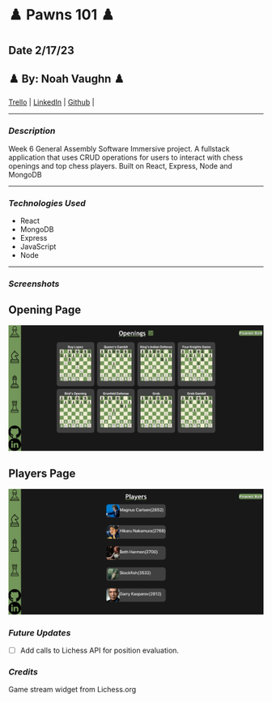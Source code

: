 # ♟️ Pawns 101 ♟️

## Date 2/17/23

## ♟️ By: Noah Vaughn ♟️

[Trello](https://trello.com/b/bga8bsP1/pawns-101)
|
[LinkedIn](https://www.linkedin.com/in/noahvaughn/)
|
[Github](https://github.com/noahdvaughn)
|

---

### **_Description_**

Week 6 General Assembly Software Immersive project. A fullstack application that uses CRUD operations for users to interact with chess openings and top chess players. Built on React, Express, Node and MongoDB

---

### **_Technologies Used_**

- React
- MongoDB
- Express
- JavaScript
- Node

---

### **_Screenshots_**

## Opening Page

![Opening](screenshots/OpeningPage.png)

## Players Page

![Players Page](screenshots/PlayerPage.png)

### **_Future Updates_**

-[ ] Add calls to Lichess API for position evaluation.

### **_Credits_**

Game stream widget from Lichess.org
